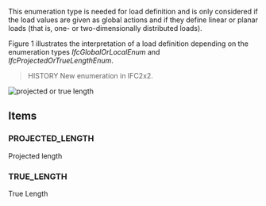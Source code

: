 This enumeration type is needed for load definition and is only considered if the load values are given as global actions and if they define linear or planar loads (that is, one- or two-dimensionally distributed loads).

<!-- end of short definition -->


Figure 1 illustrates the interpretation of a load definition depending on the enumeration types _IfcGlobalOrLocalEnum_ and _IfcProjectedOrTrueLengthEnum_.

> HISTORY New enumeration in IFC2x2.

![projected or true length](../../../../figures/ifcprojectedortruelengthenum-fig1.gif "Figure 1 — Projected or true length")

## Items

### PROJECTED_LENGTH
Projected length

### TRUE_LENGTH
True Length
